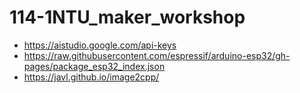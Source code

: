 # 114-1NTU_maker_workshop
- https://aistudio.google.com/api-keys
- https://raw.githubusercontent.com/espressif/arduino-esp32/gh-pages/package_esp32_index.json
- https://javl.github.io/image2cpp/
